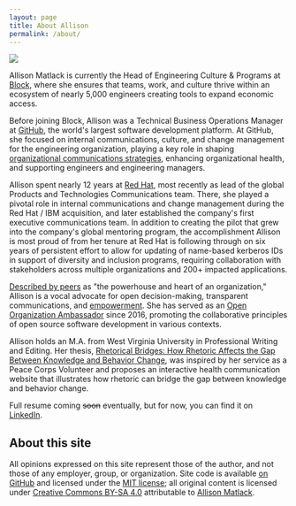 ```yaml
---
layout: page
title: About Allison
permalink: /about/
---
```


<div class="about_headshot">
  <img src="{{ site:baseurl }}/images/Matlack-138.jpg" />
</div>

Allison Matlack is currently the Head of Engineering Culture & Programs at [Block](https://block.xyz/), where she ensures that teams, work, and culture thrive within an ecosystem of nearly 5,000 engineers creating tools to expand economic access.

Before joining Block, Allison was a Technical Business Operations Manager at [GitHub](https://github.com/about), the world's largest software development platform. At GitHub, she focused on internal communications, culture, and change management for the engineering organization, playing a key role in shaping [organizational communications strategies](https://github.blog/2023-10-04-how-to-communicate-like-a-github-engineer-our-principles-practices-and-tools/), enhancing organizational health, and supporting engineers and engineering managers.

Allison spent nearly 12 years at [Red Hat](https://www.redhat.com/en/about), most recently as lead of the global Products and Technologies Communications team. There, she played a pivotal role in internal communications and change management during the Red Hat / IBM acquisition, and later established the company's first executive communications team. In addition to creating the pilot that grew into the company's global mentoring program, the accomplishment Allison is most proud of from her tenure at Red Hat is following through on six years of persistent effort to allow for updating of name-based kerberos IDs in support of diversity and inclusion programs, requiring collaboration with stakeholders across multiple organizations and 200+ impacted applications.

[Described by peers](https://www.linkedin.com/in/amatlack/) as "the powerhouse and heart of an organization," Allison is a vocal advocate for open decision-making, transparent communications, and [empowerment](/understanding-engagement-empowerment). She has served as an [Open Organization Ambassador](https://opensource.com/open-organization/resources/ambassadors-program) since 2016, promoting the collaborative principles of open source software development in various contexts. 

Allison holds an M.A. from West Virginia University in Professional Writing and Editing. Her thesis, [Rhetorical Bridges: How Rhetoric Affects the Gap Between Knowledge and Behavior Change](https://researchrepository.wvu.edu/etd/864/), was inspired by her service as a Peace Corps Volunteer and proposes an interactive health communication website that illustrates how rhetoric can bridge the gap between knowledge and behavior change.

Full resume coming ~~soon~~ eventually, but for now, you can find it on [LinkedIn](https://www.linkedin.com/in/amatlack/).

## About this site

All opinions expressed on this site represent those of the author, and not those of any employer, group, or organization. Site code is available [on GitHub](https://github.com/amatlack/amatlack.github.io) and licensed under the [MIT license](http://opensource.org/licenses/mit-license.php); all original content is licensed under [Creative Commons BY-SA 4.0](https://creativecommons.org/licenses/by-sa/4.0/) attributable to [Allison Matlack](https://amatlack.com).
